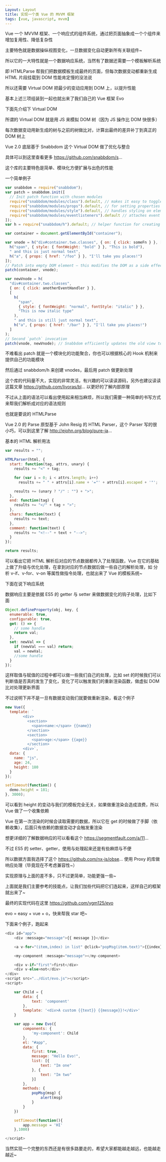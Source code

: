```yaml
---
Layout: Layout
title: 实现一个类 Vue 的 MVVM 框架
tags: [vue, javascript, mvvm]
---
```


Vue 一个 MVVM 框架、一个响应式的组件系统，通过把页面抽象成一个个组件来增加复用性、降低复杂性

主要特色就是数据操纵视图变化，一旦数据变化自动更新所有关联组件~

所以它的一大特性就是一个数据响应系统，当然有了数据还需要一个模板解析系统

即 HTMLParse 帮我们把数据模板生成最终的页面，但每次数据变动都重新生成 HTML 片段挂载到 DOM 性能肯定慢的没法说

所以还需要 Virtual DOM 把最少的变动应用到 DOM 上，以提升性能

基本上述三项组装到一起也就出来了我们自己的 Vue 框架 Evo

下面先介绍下 Virtual DOM

所谓的 Virtual DOM 就是用 JS 来模拟 DOM 树（因为 JS 操作比 DOM 快很多）

每次数据变动用新生成的树与之前的树做比对，计算出最终的差异补丁到真正的 DOM 树上

Vue 2.0 底层基于 Snabbdom 这个 Virtual DOM 做了优化与整合

具体可以到这里查看更多 https://github.com/snabbdom/s...

这个库的主要特色是简单、模块化方便扩展与出色的性能

一个简单例子

```js
var snabbdom = require("snabbdom");
var patch = snabbdom.init([
  // Init patch function with chosen modules
  require("snabbdom/modules/class").default, // makes it easy to toggle classes
  require("snabbdom/modules/props").default, // for setting properties on DOM elements
  require("snabbdom/modules/style").default, // handles styling on elements with support for animations
  require("snabbdom/modules/eventlisteners").default // attaches event listeners
]);
var h = require("snabbdom/h").default; // helper function for creating vnodes

var container = document.getElementById("container");

var vnode = h("div#container.two.classes", { on: { click: someFn } }, [
  h("span", { style: { fontWeight: "bold" } }, "This is bold"),
  " and this is just normal text",
  h("a", { props: { href: "/foo" } }, "I'll take you places!")
]);
// Patch into empty DOM element – this modifies the DOM as a side effect
patch(container, vnode);

var newVnode = h(
  "div#container.two.classes",
  { on: { click: anotherEventHandler } },
  [
    h(
      "span",
      { style: { fontWeight: "normal", fontStyle: "italic" } },
      "This is now italic type"
    ),
    " and this is still just normal text",
    h("a", { props: { href: "/bar" } }, "I'll take you places!")
  ]
);
// Second `patch` invocation
patch(vnode, newVnode); // Snabbdom efficiently updates the old view to the new state
```

不难看出 patch 就是一个模块化的功能聚合，你也可以根据核心的 Hook 机制来提供自己的功能模块

然后通过 snabbdom/h 来创建 vnodes，最后用 patch 做更新处理

这个库的代码量不大，实现的非常灵活，有兴趣的可以读读源码，另外也建议读读这篇文章 https://github.com/livoras/bl... 以更好的了解内部原理

不过从上面的语法可以看出使用起来相当麻烦，所以我们需要一种简单的书写方式来帮我们解析成对应的语法规则

也就是要说的 HTMLParse

Vue 2.0 的 Parse 原型基于 John Resig 的 HTML Parser，这个 Parser 写的很小巧，可以到这里了解 http://ejohn.org/blog/pure-ja...

基本的 HTML 解析用法

```js
var results = "";

HTMLParser(html, {
  start: function(tag, attrs, unary) {
    results += "<" + tag;

    for (var i = 0; i < attrs.length; i++)
      results += " " + attrs[i].name + '="' + attrs[i].escaped + '"';

    results += (unary ? "/" : "") + ">";
  },
  end: function(tag) {
    results += "</" + tag + ">";
  },
  chars: function(text) {
    results += text;
  },
  comment: function(text) {
    results += "<!--" + text + "-->";
  }
});

return results;
```

可以看出它把 HTML 解析后对应的节点数据都传入了处理函数，Vue 在它的基础上做了升级与优化处理，在拿到对应的节点数据后做一些自己的解析处理，如 分析 v-if、v-for、v-on 等属性做指令处理，也就出来了 Vue 的模板系统~

下面在说下响应系统

数据响应主要是依据 ES5 的 getter 与 setter 来做数据变化的钩子处理，比如下面

```js
Object.defineProperty(obj, key, {
  enumerable: true,
  configurable: true,
  get: () => {
    // some handle
    return val;
  },
  set: newVal => {
    if (newVal === val) return;
    val = newVal;
    //some handle
  }
});
```

这样取值与赋值的过程中都可以做一些我们自己的处理，比如 set 的时候我们可以判断值是否真的发生了变化，变化了可以触发我们的重新渲染函数，做虚拟 DOM 比对处理更新界面

不过说明下并不是一旦有数据变动我们就要做重新渲染，看这个例子

```js
new Vue({
  template: `
        <div>
          <section>
            <span>name:</span> {{name}}
          </section>
          <section>
            <span>age:</span> {{age}}
          </section>
        <div>`,
  data: {
    name: "js",
    age: 24,
    height: 180
  }
});

setTimeout(function() {
  demo.height = 181;
}, 3000);
```

可以看到 height 的变动与我们的模板完全无关，如果做重渲染会造成浪费，所以 Vue 做了一个收集依赖

Vue 在第一次渲染的时候会读取需要的数据，所以它在 get 的时候做了手脚（依赖收集），后面只有依赖的数据变动才会触发重渲染

想更详细的了解数据响应的可以看看这个 https://segmentfault.com/a/11...

不过 ES5 的 setter、getter，使用与处理起来还是有些麻烦与不便

所以数据方面我选择了这个 https://github.com/nx-js/obse... 使用 Proxy 的库做响应处理（毕竟现在不考虑兼容性~）

实现原理与上面的差不多，只不过更简单，功能更强一些~

上面就是我们主要参考的技能点，让我们加些代码把它们连起来，这样自己的框架就出来了~

最终的实现代码在这里 https://github.com/ygm125/evo

evo = easy + vue + o，快来帮我 star 吧~

下面来个例子，跑起来

```js
<div id="app">
    <div :message="message">{{ message }}</div>

    <a v-for="(item,index) in list" @click="popMsg(item.text)">{{index}}、{{item.text}}</a>

    <my-component :message="message"></my-component>

    <div v-if="first">first</div>
    <div v-else>not</div>
</div>
<script src="../dist/evo.js"></script>
<script>

    var Child = {
        data: {
            text: 'component'
        },
        template: '<div>A custom {{text}} {{message}}!</div>'
    }

    var app = new Evo({
        components: {
            'my-component': Child
        },
        el: "#app",
        data: {
            first: true,
            message: "Hello Evo!",
            list: [{
                text: "Im one"
            }, {
                text: "Im two"
            }]
        },
        methods: {
            popMsg(msg) {
                alert(msg)
            }
        }
    })

    setTimeout(function(){
        app.message = 'HI'
    },1000)

</script>
```

当然实现一个完整的东西还是有很多路要走的，希望大家都能越走越远，也能越走越近~
